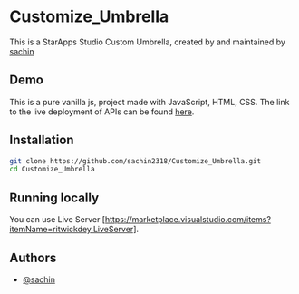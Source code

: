 ﻿# Customize_Umbrella

This is a StarApps Studio Custom Umbrella, created by and maintained by [sachin](https://github.com/sachin2318)

## Demo
This is a pure vanilla js, project made with JavaScript, HTML, CSS. The link to the live deployment of APIs can be found [here](https://lm-exchange.onrender.com).

## Installation

```bash
git clone https://github.com/sachin2318/Customize_Umbrella.git
cd Customize_Umbrella
```

## Running locally

You can use Live Server [https://marketplace.visualstudio.com/items?itemName=ritwickdey.LiveServer].


## Authors

- [@sachin](https://github.com/sachin2318)
